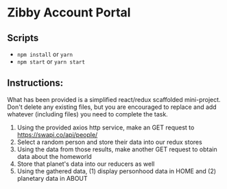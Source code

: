 # Zibby Account Portal

## Scripts
- `npm install` or `yarn`
- `npm start` or `yarn start`


## Instructions:
What has been provided is a simplified react/redux scaffolded mini-project. <br>
Don't delete any existing files, but you are encouraged to replace and add whatever (including files) you need to complete the task. <br>

1. Using the provided axios http service, make an GET request to https://swapi.co/api/people/
2. Select a random person and store their data into our redux stores
4. Using the data from those results, make another GET request to obtain data about the homeworld
5. Store that planet's data into our reducers as well
6. Using the gathered data, (1) display personhood data in HOME and (2) planetary data in ABOUT